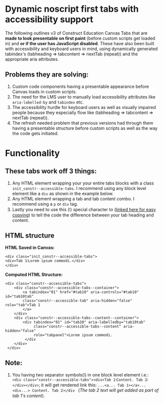 # Dynamic noscript first tabs with accessibility support

The following outlines v3 of Construct Education Canvas Tabs that are **made to look presentable on first paint** (before custom scripts get loaded in) and **or if the user has JavaScript disabled**. These have also been built with accessibility and keyboard users in mind, using dynamically generated tabindex's (tabheading => tabcontent => nextTab (repeat)) and the appropriate aria attributes.

## Problems they are solving:

1.  Custom code components having a presentable appearance before Canvas loads in custom scripts.
2.  The need for the LMS user to manually load accessibility attributes like `aria-labelled-by` and `tabindex` etc.
3.  The accessibility hurdle for keyboard users as well as visually impaired people because they especially flow like (tabheading => tabcontent => nextTab (repeat)).
4.  The refresh needed problem that previous versions had through them having a presentable structure before custom scripts as well as the way the code gets initiated.

# Functionality

## These tabs work off 3 things:

1.  Any HTML element wrapping your your entire tabs blocks with a class `init_constr--accessible-tabs`. I recommend using any block level element like a `div` as shown in the example below.
2.  Any HTML element wrapping a tab and tab content combo. I recommend using a `p` or `div` tag.
3.  Lastly you need to use this (⁞) special character to ([linked here for easy copying](https://unicode-table.com/en/205E/)) to tell the code the difference between your tab heading and content.

## HTML structure

**HTML Saved in Canvas:**

    <div class="init_constr--accessible-tabs">
    <div>Tab 1⁞Lorem ipsum commodi.</div>
    </div>

**Computed HTML Structure:**

    <div class="constr--accessible-tabs">
        <div class="constr--accessible-tabs--container">
    	    <a tabindex="01" href="#tab10" aria-controls="#tab10" id="tab10tab"
    	    class="constr--accessible-tab" aria-hidden="false" role="tab">Tab 1
    	    </a>
        </div>
        <div class="constr--accessible-tabs--content--container">
    	    <div tabindex="01" id="tab10" aria-labelledby="tab10tab"
    		     class="constr--accessible-tabs--content" aria-hidden="false"
    		     role="tabpanel">Lorem ipsum commodi.
    	     </div
        </div>
     </div>

## Note:

1. You having two separator symbols(⁞) in one block level element i.e.: ` <div class="constr--accessible-tabs"><div>Tab 1⁞Content. Tab 2⁞</div></div>`; it will get rendered link this: `...<a... Tab 1></a>...<div...> Content. Tab 2⁞</div ` (_The tab 2 text will get added as part of tab 1's content_).
